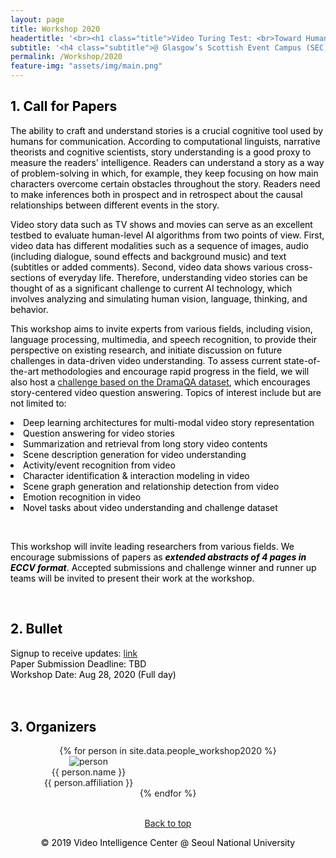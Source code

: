 ```yaml
---
layout: page
title: Workshop 2020
headertitle: '<br><h1 class="title">Video Turing Test: <br>Toward Human-Level Video Story Understanding</h1>'
subtitle: '<h4 class="subtitle">@ Glasgow’s Scottish Event Campus (SEC), <br>28 Aug. 2020, Glasgow, 16th ECCV</h4><br><a class="btn btn-default" href="https://eccv2020.eu//"><img src="/assets/img/eccvlogo.png" style="max-width: 5em; padding: 0.1em 0.1em; background-color:#FFFFFF;"></a><br><br>'
permalink: /Workshop/2020
feature-img: "assets/img/main.png"
---
```



<link rel="stylesheet" href="/assets/css/member.css">

<style>
    table {
        width: 100%;
    }
    
    div.content-container{
        position: relative;
        background-image: url(/assets/img/workshop/main.png);                                                               
        height: 400px;
        background-size: cover;
        z-index: 200;
    }
    
    span{
        text-indent: 10px;
    }
</style>

<div class="content-subcontainer" style="TEXT-ALIGN: left; color:black" id="top">
  <h2> 1. Call for Papers </h2>
  <p>
  The ability to craft and understand stories is a crucial cognitive tool used by humans for communication. According to computational linguists, narrative theorists and cognitive scientists, story understanding is a good proxy to measure the readers' intelligence. Readers can understand a story as a way of problem-solving in which, for example, they keep focusing on how main characters overcome certain obstacles throughout the story. Readers need to make inferences both in prospect and in retrospect about the causal relationships between different events in the story.
  </p>
  <p>
  Video story data such as TV shows and movies can serve as an excellent testbed to evaluate human-level AI algorithms from two points of view. First, video data has different modalities such as a sequence of images, audio (including dialogue, sound effects and background music) and text (subtitles or added comments). Second, video data shows various cross-sections of everyday life. Therefore, understanding video stories can be thought of as a significant challenge to current AI technology, which involves analyzing and simulating human vision, language, thinking, and behavior.
  </p>
  <p>
  This workshop aims to invite experts from various fields, including vision, language processing, multimedia, and speech recognition, to provide their perspective on existing research, and initiate discussion on future challenges in data-driven video understanding. To assess current state-of-the-art methodologies and encourage rapid progress in the field, 
  we will also host a <a href="https://dramaqa.github.io/Challenge/2020">challenge based on the DramaQA dataset</a>, which encourages story-centered video question answering. Topics of interest include but are not limited to:
  </p>
  <li>Deep learning architectures for multi-modal video story representation</li>
  <li>Question answering for video stories</li>
  <li>Summarization and retrieval from long story video contents</li>
  <li>Scene description generation for video understanding</li>
  <li>Activity/event recognition from video</li>
  <li>Character identification & interaction modeling in video</li>
  <li>Scene graph generation and relationship detection from video</li>
  <li>Emotion recognition in video</li>
  <li>Novel tasks about video understanding and challenge dataset</li>
  
  <br><p>
  This workshop will invite leading researchers from various fields. We encourage submissions of papers as <b><i>extended abstracts of 4 pages in ECCV format</i></b>. Accepted submissions and challenge winner and runner up teams will be invited to present their work at the workshop.
  </p>
</div> <br />

<div class="content-subcontainer" style="TEXT-ALIGN: left; color:black">
  <h2> 2. Bullet </h2>
  Signup to receive updates: <a href="https://forms.gle/KJ7TT9YQAedsjhBq6">link</a>
  <br>
  Paper Submission Deadline: TBD
  <br>
  Workshop Date: Aug 28, 2020 (Full day)
</div> <br /> <br />

<div class="content-subcontainer">
    <h2 class = "content-title" style="TEXT-ALIGN: left; color: black;">
      3. Organizers
    </h2>
    <div class="content-item" style="TEXT-ALIGN: center;">
      {% for person in site.data.people_workshop2020 %}
        <div class="member" style="vertical-align: top; width: 250px;">
          <div class="member-profile">
            <img class="member-profile" src="{{person.src}}" alt="person">
          </div>
          <div class="member-name member-name">
            {{ person.name }}
          </div>
          <div class="member-info member-position">
            {{ person.affiliation }}
          </div>
        </div>
      {% endfor %}
    </div>
</div> <br />

<div class="content-subcontainer" style="TEXT-ALIGN: center; color:black">
<footer>
  <p class="pull-right"><a href="#top">Back to top</a></p>
  <p>© 2019 Video Intelligence Center @ Seoul National University </p>
</footer>